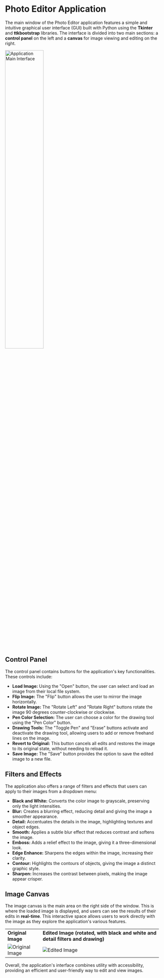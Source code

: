 # Photo Editor Application

The main window of the Photo Editor application features a simple and intuitive graphical user interface (GUI) built with Python using the **Tkinter** and **ttkbootstrap** libraries. The interface is divided into two main sections: a **control panel** on the left and a **canvas** for image viewing and editing on the right.

<img src="https://github.com/user-attachments/assets/f187e4fb-5265-4b09-a201-a24d663cd446" alt="Application Main Interface" width="50%"/>

## Control Panel

The control panel contains buttons for the application's key functionalities. These controls include:

*   **Load Image:** Using the "Open" button, the user can select and load an image from their local file system.
*   **Flip Image:** The "Flip" button allows the user to mirror the image horizontally.
*   **Rotate Image:** The "Rotate Left" and "Rotate Right" buttons rotate the image 90 degrees counter-clockwise or clockwise.
*   **Pen Color Selection:** The user can choose a color for the drawing tool using the "Pen Color" button.
*   **Drawing Tools:** The "Toggle Pen" and "Erase" buttons activate and deactivate the drawing tool, allowing users to add or remove freehand lines on the image.
*   **Revert to Original:** This button cancels all edits and restores the image to its original state, without needing to reload it.
*   **Save Image:** The "Save" button provides the option to save the edited image to a new file.

## Filters and Effects

The application also offers a range of filters and effects that users can apply to their images from a dropdown menu:

*   **Black and White:** Converts the color image to grayscale, preserving only the light intensities.
*   **Blur:** Creates a blurring effect, reducing detail and giving the image a smoother appearance.
*   **Detail:** Accentuates the details in the image, highlighting textures and object edges.
*   **Smooth:** Applies a subtle blur effect that reduces contrast and softens the image.
*   **Emboss:** Adds a relief effect to the image, giving it a three-dimensional look.
*   **Edge Enhance:** Sharpens the edges within the image, increasing their clarity.
*   **Contour:** Highlights the contours of objects, giving the image a distinct graphic style.
*   **Sharpen:** Increases the contrast between pixels, making the image appear crisper.

## Image Canvas

The image canvas is the main area on the right side of the window. This is where the loaded image is displayed, and users can see the results of their edits in **real-time**. This interactive space allows users to work directly with the image as they explore the application's various features.

<table>
<tr>
<td><b>Original Image</b></td>
<td><b>Edited Image (rotated, with black and white and detail filters and drawing)</b></td>
</tr>
<tr>
<td><img src="https://github.com/user-attachments/assets/82e24491-b149-46be-bb8f-3f60b0898781" alt="Original Image"></td>
<td><img src="https://github.com/user-attachments/assets/bf6c0089-38d0-49c4-92e4-4946b24555cc" alt="Edited Image"></td>
</tr>
</table>

Overall, the application's interface combines utility with accessibility, providing an efficient and user-friendly way to edit and view images.
